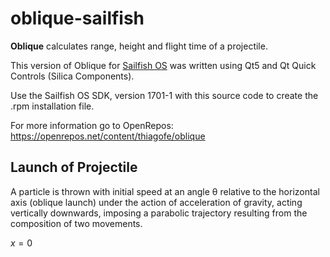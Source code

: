 # oblique-sailfish

<b>Oblique</b> calculates range, height and flight time of a projectile.

This version of Oblique for [Sailfish OS](https://sailfishos.org/) was written using Qt5 and Qt Quick Controls (Silica Components).

Use the Sailfish OS SDK, version 1701-1 with this source code to create the .rpm installation file.

For more information go to OpenRepos: <a href="https://openrepos.net/content/thiagofe/oblique">https://openrepos.net/content/thiagofe/oblique</a>

## Launch of Projectile

A particle is thrown with initial speed at an angle θ relative to the horizontal axis (oblique launch) under the action of acceleration of gravity, acting vertically downwards, imposing a parabolic trajectory resulting from the composition of two movements.

$x = 0$
